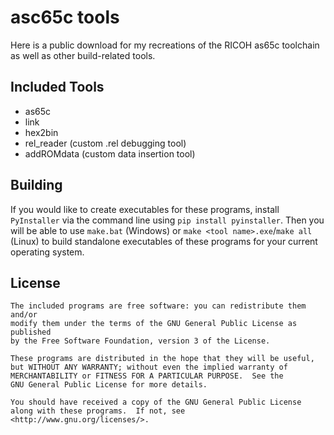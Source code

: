 # asc65c tools
Here is a public download for my recreations of the RICOH as65c toolchain as well as other build-related tools.


## Included Tools
- as65c
- link
- hex2bin
- rel_reader (custom .rel debugging tool)
- addROMdata (custom data insertion tool)


## Building
If you would like to create executables for these programs, install `PyInstaller` via the command line using `pip install pyinstaller`. Then you will be able to use `make.bat` (Windows) or `make <tool name>.exe`/`make all` (Linux) to build standalone executables of these programs for your current operating system.


## License
```
The included programs are free software: you can redistribute them and/or
modify them under the terms of the GNU General Public License as published
by the Free Software Foundation, version 3 of the License.

These programs are distributed in the hope that they will be useful,
but WITHOUT ANY WARRANTY; without even the implied warranty of
MERCHANTABILITY or FITNESS FOR A PARTICULAR PURPOSE.  See the
GNU General Public License for more details.

You should have received a copy of the GNU General Public License
along with these programs.  If not, see <http://www.gnu.org/licenses/>.
```

